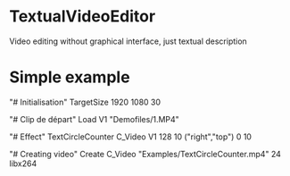 # TextualVideoEditor
Video editing without graphical interface, just textual description

# Simple example

"# Initialisation"
TargetSize 1920 1080 30

"# Clip de départ"
Load V1 "Demofiles/1.MP4"

"# Effect"
TextCircleCounter C_Video V1 128 10 ("right","top") 0 10

"# Creating video"
Create C_Video "Examples/TextCircleCounter.mp4" 24 libx264
